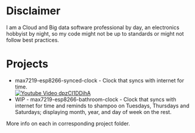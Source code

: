 # Disclaimer
I am a Cloud and Big data software professional by day, an electronics hobbyist by night, so my code might not be up to standards or might not follow best practices.

# Projects 
* max7219-esp8266-synced-clock - Clock that syncs with internet for time.<br>
[![Youtube Video dpzCI1DDihA](https://img.youtube.com/vi/dpzCI1DDihA/0.jpg)](https://www.youtube.com/watch?v=dpzCI1DDihA)
* WIP - max7219-esp8266-bathroom-clock - Clock that syncs with internet for time and reminds to shampoo on Tuesdays, Thursdays and Saturdays; displaying month, year, and day of week on the rest.

More info on each in corresponding project folder.
